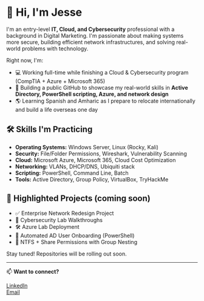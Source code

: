 # 👋 Hi, I'm Jesse

I'm an entry-level **IT, Cloud, and Cybersecurity** professional with a background in Digital Marketing. I'm passionate about making systems more secure, building efficient network infrastructures, and solving real-world problems with technology.

Right now, I'm:
- 💻 Working full-time while finishing a Cloud & Cybersecurity program (CompTIA + Azure + Microsoft 365)
- 🚀 Building a public GitHub to showcase my real-world skills in **Active Directory, PowerShell scripting, Azure, and network design**
- 🌎 Learning Spanish and Amharic as I prepare to relocate internationally and build a life overseas one day

## 🛠️ Skills I'm Practicing
- **Operating Systems:** Windows Server, Linux (Rocky, Kali)
- **Security:** File/Folder Permissions, Wireshark, Vulnerability Scanning
- **Cloud:** Microsoft Azure, Microsoft 365, Cloud Cost Optimization
- **Networking:** VLANs, DHCP/DNS, Ubiquiti stack
- **Scripting:** PowerShell, Command Line, Batch
- **Tools:** Active Directory, Group Policy, VirtualBox, TryHackMe

## 📁 Highlighted Projects (coming soon)
- ✅ Enterprise Network Redesign Project
- 🔐 Cybersecurity Lab Walkthroughs
- 🛠️ Azure Lab Deployment
- 🔄 Automated AD User Onboarding (PowerShell)
- 📂 NTFS + Share Permissions with Group Nesting

Stay tuned! Repositories will be rolling out soon.

---

📫 **Want to connect?**

[LinkedIn](https://www.linkedin.com/in/jessefrazieriii/)  
[Email](jessefrazieriii@gmail.com)  
